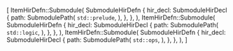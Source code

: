 [
    ItemHirDefn::Submodule(
        SubmoduleHirDefn {
            hir_decl: SubmoduleHirDecl {
                path: SubmodulePath(
                    `std::prelude`,
                ),
            },
        },
    ),
    ItemHirDefn::Submodule(
        SubmoduleHirDefn {
            hir_decl: SubmoduleHirDecl {
                path: SubmodulePath(
                    `std::logic`,
                ),
            },
        },
    ),
    ItemHirDefn::Submodule(
        SubmoduleHirDefn {
            hir_decl: SubmoduleHirDecl {
                path: SubmodulePath(
                    `std::ops`,
                ),
            },
        },
    ),
]